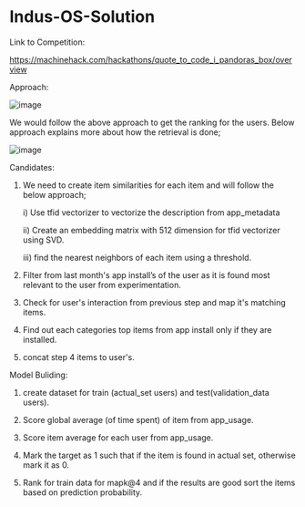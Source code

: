 # Indus-OS-Solution

Link to Competition:

https://machinehack.com/hackathons/quote_to_code_i_pandoras_box/overview



Approach:

![image](https://user-images.githubusercontent.com/36917923/201355986-5ac72c77-64dc-466b-b2cb-20f7278bc85e.png)

 
We would follow the above approach to get the ranking for the users. 
Below approach explains more about how the retrieval is done;

![image](https://user-images.githubusercontent.com/36917923/201356041-283cbea7-7a73-42bc-9abd-3113ef051f63.png)


 

Candidates:
1)  We need to create item similarities for each item and will follow the below approach;

    i) Use tfid vectorizer to vectorize the description from app_metadata
    
    ii) Create an  embedding matrix with 512 dimension for tfid vectorizer using SVD.
    
    iii) find the nearest neighbors of each item using a threshold.

2) Filter from last month's app install’s of the user as it is found most relevant to the user from experimentation.

3) Check for user's interaction from previous step and map it's matching items.

4) Find out each categories top items from app install only if they are installed.

5) concat step 4 items to user's.


Model Buliding:

1)  create dataset for train (actual_set users) and test(validation_data users).

2) Score global average (of time spent) of item from app_usage.

3) Score item average for each user from app_usage.

4) Mark the target as 1 such that if the item is found in actual set, otherwise mark it as 0.

5) Rank for train data for mapk@4 and if the results are good sort the items based on prediction probability.

